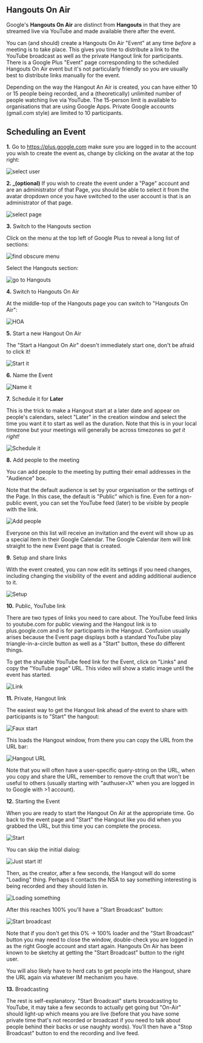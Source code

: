 ## Hangouts On Air

Google's **Hangouts On Air** are distinct from **Hangouts** in that they are streamed live via YouTube and made available there after the event.

You can (and should) create a Hangouts On Air "Event" at any time _before_ a meeting is to take place. This gives you time to distribute a link to the YouTube broadcast as well as the private Hangout link for participants. There is a Google Plus "Event" page corresponding to the scheduled Hangouts On Air event but it's not particularly friendly so you are usually best to distribute links manually for the event.

Depending on the way the Hangout An Air is created, you can have either 10 or 15 people being recorded, and a (theoretically) unlimited number of people watching live via YouTube. The 15-person limit is available to organisations that are using Google Apps. Private Google accounts (gmail.com style) are limited to 10 participants.

## Scheduling an Event

**1.** Go to https://plus.google.com make sure you are logged in to the account you wish to create the event as, change by clicking on the avatar at the top right:

![select user](https://cloud.githubusercontent.com/assets/495647/5850900/c59ca67c-a251-11e4-9bd3-7cd18265719a.png)

**2. _(optional)** If you wish to create the event under a "Page" account and are an administrator of that Page, you should be able to select it from the avatar dropdown once you have switched to the user account is that is an administrator of that page.

![select page](https://cloud.githubusercontent.com/assets/495647/5850918/03e4731a-a252-11e4-9287-2d861fa7382e.png)

**3.** Switch to the Hangouts section

Click on the menu at the top left of Google Plus to reveal a long list of sections:

![find obscure menu](https://cloud.githubusercontent.com/assets/495647/5850972/fe50d398-a252-11e4-94c9-9bd8a70ae2b6.png)

Select the Hangouts section:

![go to Hangouts](https://cloud.githubusercontent.com/assets/495647/5850957/a6065320-a252-11e4-98cd-f0cecd21619f.png)

**4.** Switch to Hangouts On Air

At the middle-top of the Hangouts page you can switch to "Hangouts On Air":

![HOA](https://cloud.githubusercontent.com/assets/495647/5850987/4bc10936-a253-11e4-8c71-2860c432c001.png)

**5.** Start a new Hangout On Air

The "Start a Hangout On Air" doesn't immediately start one, don't be afraid to click it!

![Start it](https://cloud.githubusercontent.com/assets/495647/5850995/7fe90a74-a253-11e4-99b7-4840d1f2954f.png)

**6.** Name the Event

![Name it](https://cloud.githubusercontent.com/assets/495647/5851004/b70e69ae-a253-11e4-93d8-782950944cff.png)

**7.** Schedule it for **Later**

This is the trick to make a Hangout start at a later date and appear on people's calendars, select "Later" in the creation window and select the time you want it to start as well as the duration. Note that this is in your local timezone but your meetings will generally be across timezones so _get it right!_

![Schedule it](https://cloud.githubusercontent.com/assets/495647/5851026/0fc2ec0a-a254-11e4-8442-4dd8aa0a1731.png)

**8.** Add people to the meeting

You can add people to the meeting by putting their email addresses in the "Audience" box.

Note that the default audience is set by your organisation or the settings of the Page. In this case, the default is "Public" which is fine. Even for a non-public event, you can set the YouTube feed (later) to be visible by people with the link.

![Add people](https://cloud.githubusercontent.com/assets/495647/5851029/2282f538-a254-11e4-80a3-f9be1b4836c3.png)

Everyone on this list will receive an invitation and the event will show up as a special item in their Google Calendar. The Google Calendar item will link straight to the new Event page that is created.

**9.** Setup and share links

With the event created, you can now edit its settings if you need changes, including changing the visibility of the event and adding additional audience to it.

![Setup](https://cloud.githubusercontent.com/assets/495647/5851053/9e4e3d80-a254-11e4-92a5-1f72d282fb51.png)

**10.** Public, YouTube link

There are two types of links you need to care about. The YouTube feed links to youtube.com for public viewing and the Hangout link is to plus.google.com and is for participants in the Hangout. Confusion usually arises because the Event page displays both a standard YouTube play triangle-in-a-circle button as well as a "Start" button, these do different things.

To get the sharable YouTube feed link for the Event, click on "Links" and copy the "YouTube page" URL. This video will show a static image until the event has started.

![Link](https://cloud.githubusercontent.com/assets/495647/5851067/046874e6-a255-11e4-9c78-81bb13922285.png)

**11.** Private, Hangout link

The easiest way to get the Hangout link ahead of the event to share with participants is to "Start" the hangout:

![Faux start](https://cloud.githubusercontent.com/assets/495647/5851069/4d6b34ee-a255-11e4-8f3b-64be08afbb75.png)

This loads the Hangout window, from there you can copy the URL from the URL bar:

![Hangout URL](https://cloud.githubusercontent.com/assets/495647/5851080/9a378214-a255-11e4-940f-29a5826b4253.png)

Note that you will often have a user-specific query-string on the URL, when you copy and share the URL, remember to remove the cruft that won't be useful to others (usually starting with "authuser=X" when you are logged in to Google with >1 account).

**12.** Starting the Event

When you are ready to start the Hangout On Air at the appropriate time. Go back to the event page and "Start" the Hangout like you did when you grabbed the URL, but this time you can complete the process.

![Start](https://cloud.githubusercontent.com/assets/495647/5851069/4d6b34ee-a255-11e4-8f3b-64be08afbb75.png)

You can skip the initial dialog:

![Just start it!](https://cloud.githubusercontent.com/assets/495647/5851141/ba49ef28-a256-11e4-8e13-3bbdcfe098d6.png)

Then, as the creator, after a few seconds, the Hangout will do some "Loading" thing. Perhaps it contacts the NSA to say something interesting is being recorded and they should listen in.

![Loading something](https://cloud.githubusercontent.com/assets/495647/5851139/b6985f54-a256-11e4-9e1f-2fdd75bbce16.png)

After this reaches 100% you'll have a "Start Broadcast" button:

![Start broadcast](https://cloud.githubusercontent.com/assets/495647/5851142/ba9a0ecc-a256-11e4-9102-aab385dc3b8d.png)

Note that if you don't get this 0% -> 100% loader and the "Start Broadcast" button you may need to close the window, double-check you are logged in as the right Google account and start again. Hangouts On Air has been known to be sketchy at getting the "Start Broadcast" button to the right user.

You will also likely have to herd cats to get people into the Hangout, share the URL again via whatever IM mechanism you have.

**13.** Broadcasting

The rest is self-explanatory. "Start Broadcast" starts broadcasting to YouTube, it may take a few seconds to actually get going but "On-Air" should light-up which means you are live (before that you have some private time that's not recorded or broadcast if you need to talk about people behind their backs or use naughty words). You'll then have a "Stop Broadcast" button to end the recording and live feed.
